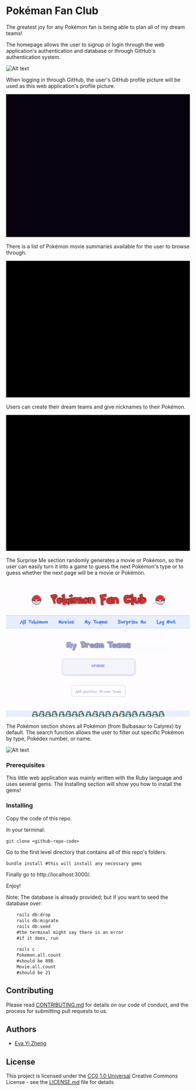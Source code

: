 # Pokéman Fan Club

The greatest joy for any Pokémon fan is being able to plan all of my dream teams!

The homepage allows the user to signup or login through the web application's authentication and database or through GitHub's authentication system.

![Alt text](app/assets/images/readme01.gif?raw=true "Home Page")

When logging in through GitHub, the user's GitHub profile picture will be used as this web application's profile picture.

![Alt text](app/assets/images/readme05.gif?raw=true "Omniauth GitHub")


There is a list of Pokémon movie summaries available for the user to browse through.

![Alt text](app/assets/images/readme02.gif?raw=true "Movies")

Users can create their dream teams and give nicknames to their Pokémon.

![Alt text](app/assets/images/readme03.gif?raw=true "Teams")

The Surprise Me section randomly generates a movie or Pokémon, so the user can easily turn it into a game to guess the next Pokémon's type or to guess whether the next page will be a movie or Pokémon.

![Alt text](app/assets/images/readme04.gif?raw=true "Surprise Me")

The Pokémon section shows all Pokémon (from Bulbasaur to Calyrex) by default. The search function allows the user to filter out specific Pokémon by type, Pokédex number, or name. 

![Alt text](app/assets/images/readme06.gif?raw=true "Pokémon section")


### Prerequisites

This little web application was mainly written with the Ruby language and uses several gems. The Installing section will show you how to install the gems!

### Installing
    
Copy the code of this repo.

In your terminal:

    git clone <github-repo-code>

Go to the first level directory that contains all of this repo's folders. 

    bundle install #this will install any necessary gems

Finally go to http://localhost:3000/. 

Enjoy!

Note: The database is already provided; but if you want to seed the database over:
```
    rails db:drop
    rails db:migrate
    rails db:seed
    #the terminal might say there is an error
    #if it does, run 
```
```
    rails c
    Pokemon.all.count
    #should be 898
    Movie.all.count
    #should be 21
```
## Contributing

Please read [CONTRIBUTING.md](CONTRIBUTING.md) for details on our code
of conduct, and the process for submitting pull requests to us.


## Authors
 - [Eva Yi Zheng](https://github.com/yizheng1709)

## License

This project is licensed under the [CC0 1.0 Universal](LICENSE.md)
Creative Commons License - see the [LICENSE.md](LICENSE.md) file for details

